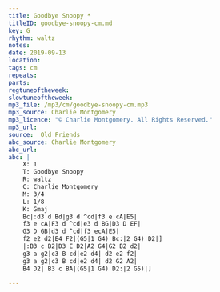 ```yaml
---
title: Goodbye Snoopy *
titleID: goodbye-snoopy-cm.md
key: G
rhythm: waltz
notes:
date: 2019-09-13
location:
tags: cm
repeats:
parts:
regtuneoftheweek:
slowtuneoftheweek:
mp3_file: /mp3/cm/goodbye-snoopy-cm.mp3
mp3_source: Charlie Montgomery
mp3_licence: "© Charlie Montgomery. All Rights Reserved."
mp3_url:
source:  Old Friends
abc_source: Charlie Montgomery
abc_url:
abc: |
    X: 1
    T: Goodbye Snoopy
    R: waltz
    C: Charlie Montgomery
    M: 3/4
    L: 1/8
    K: Gmaj
    Bc|:d3 d Bd|g3 d ^cd|f3 e cA|E5|
    f3 e cA|F3 d ^cd|e3 d BG|D3 D EF|
    G3 D GB|d3 d ^cd|f3 ecA|E5|
    f2 e2 d2|E4 F2|(G5|1 G4) Bc:|2 G4) D2|]
    |:B3 c B2|D3 E D2|A2 G4|G2 B2 d2|
    g3 a g2|c3 B cd|e2 d4| d2 e2 f2|
    g3 a g2|c3 B cd|e2 d4| d2 G2 A2|
    B4 D2| B3 c BA|(G5|1 G4) D2:|2 G5)|]

---
```

